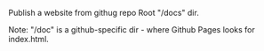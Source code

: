 Publish a website from githug repo Root "/docs" dir.

Note: "/doc" is a github-specific dir - where Github Pages looks for index.html.
